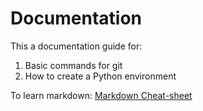 # Documentation

This a documentation guide for:

1. Basic commands for git
2. How to create a Python environment

To learn markdown: [Markdown Cheat-sheet](https://www.markdownguide.org/cheat-sheet/)
